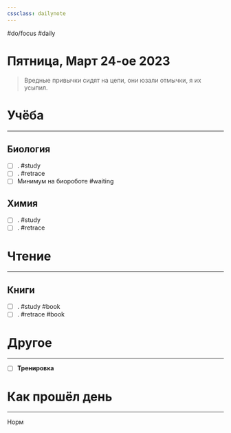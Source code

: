 ```yaml
---
cssclass: dailynote
---
```

#do/focus #daily
# Пятница,  Март 24-ое 2023
> Вредные привычки сидят на цепи, они юзали отмычки, я их усыпил. 

# Учёба
---
## Биология
- [ ] . #study
- [ ] . #retrace
- [ ] Минимум на биороботе #waiting 
## Химия
- [ ] . #study 
- [ ] . #retrace  
# Чтение
---
## Книги
- [ ] . #study #book
- [ ] . #retrace #book
# Другое
---
- [ ] **Тренировка**

# Как прошёл день
---
Норм